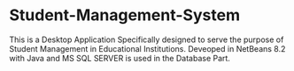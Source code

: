 # Student-Management-System
This is a Desktop Application Specifically designed to serve the purpose of Student Management in Educational Institutions.
Deveoped in NetBeans 8.2 with Java and MS SQL SERVER is used in the Database Part.


